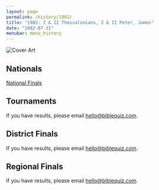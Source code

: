 ```yaml
---
layout: page
permalink: /history/1982/
title: "1982: I & II Thessalonians, I & II Peter, James"
date: "1982-07-31"
menubar: menu_history
---
```


<img src="{% link assets/scripture-portions/1982.jpg %}" alt="Cover Art" style="max-height:400px" />

## Nationals
<a href="{% link _pages/history/1982/nationals.md %}" class="button is-primary">National Finals</a>

## Tournaments
If you have results, please email [hello@biblequiz.com](mailto:hello@biblequiz.com).

## District Finals
If you have results, please email [hello@biblequiz.com](mailto:hello@biblequiz.com).

## Regional Finals
If you have results, please email [hello@biblequiz.com](mailto:hello@biblequiz.com).

